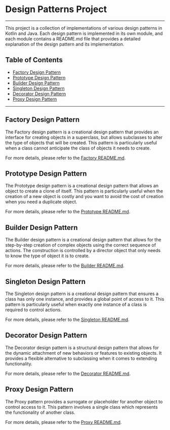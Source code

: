 # Design Patterns Project

---

This project is a collection of implementations of various design patterns in Kotlin and Java. Each design pattern is implemented in its own module, and each module contains a README.md file that provides a detailed explanation of the design pattern and its implementation.

## Table of Contents

- [Factory Design Pattern](#Factory-Design-Pattern)
- [Prototype Design Pattern](#Prototype-Design-Pattern)
- [Builder Design Pattern](#Builder-Design-Pattern)
- [Singleton Design Pattern](#Singleton-Design-Pattern)
- [Decorator Design Pattern](#Decorator-Design-Pattern)
- [Proxy Design Pattern](#Proxy-Design-Pattern)

---

## <h2 name="Factory Design Pattern" id="Factory-Design-Pattern">Factory Design Pattern</h2>

The Factory design pattern is a creational design pattern that provides an interface for
creating objects in a superclass, but allows subclasses to alter the type of objects
that will be created. This pattern is particularly useful when a class cannot anticipate
the class of objects it needs to create.

For more details, please refer to the [Factory README.md](Factory/README.md).

## <h2 name="Prototype Design Pattern" id="Prototype-Design-Pattern">Prototype Design Pattern</h2>

The Prototype design pattern is a creational design pattern that allows an object to
create a clone of itself. This pattern is particularly useful when the creation of a
new object is costly and you want to avoid the cost of creation when you need a duplicate
object.

For more details, please refer to the [Prototype README.md](Prototype/README.md).

## <h2 name="Builder Design Pattern" id="Builder-Design-Pattern">Builder Design Pattern</h2>

The Builder design pattern is a creational design pattern that allows for the step-by-step
creation of complex objects using the correct sequence of actions. The construction is
controlled by a director object that only needs to know the type of object it is to create.

For more details, please refer to the [Builder README.md](Builder/README.md).

## <h2 name="Singleton Design Pattern" id="Singleton-Design-Pattern">Singleton Design Pattern</h2>

The Singleton design pattern is a creational design pattern that ensures a class has
only one instance, and provides a global point of access to it. This pattern is
particularly useful when exactly one instance of a class is required to control actions.

For more details, please refer to the [Singleton README.md](Singleton/README.md).

## <h2 name="Decorator Design Pattern" id="Decorator-Design-Pattern">Decorator Design Pattern</h2>

The Decorator design pattern is a structural design pattern that allows for the dynamic attachment of new behaviors or features to existing objects. It provides a flexible alternative to subclassing when it comes to extending functionality.

For more details, please refer to the [Decorator README.md](Decorator/README.md).

## <h2 name="Proxy Design Pattern" id="Proxy-Design-Pattern">Proxy Design Pattern</h2>

The Proxy pattern provides a surrogate or placeholder for another object to control access to it. This pattern involves a single class which represents the functionality of another class.

For more details, please refer to the [Proxy README.md](Proxy/README.md).